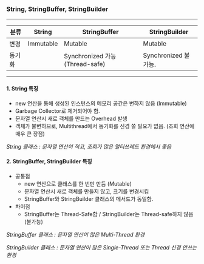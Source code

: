 ### String, StringBuffer, StringBuilder

----

| 분류   | String    | StringBuffer                    | StringBuilder        |
| ------ | --------- | ------------------------------- | -------------------- |
| 변경   | Immutable | Mutable                         | Mutable              |
| 동기화 |           | Synchronized 가능 (Thread-safe) | Synchronized 불가능. |

---

#### 1. String 특징

* new 연산을 통해 생성된 인스턴스의 메모리 공간은 변하지 않음 (Immutable)
* Garbage Collector로 제거되어야 함.
* 문자열 연산시 새로 객체를 만드는 Overhead 발생
* 객체가 불변하므로, Multithread에서 동기화를 신경 쓸 필요가 없음. (조회 연산에 매우 큰 장점)

*String 클래스 : 문자열 연산이 적고, 조회가 많은 멀티쓰레드 환경에서 좋음*



#### 2. StringBuffer, StringBuilder 특징

- 공통점
  - new 연산으로 클래스를 한 번만 만듬 (Mutable)
  - 문자열 연산시 새로 객체를 만들지 않고, 크기를 변경시킴
  - StringBuffer와  StringBuilder 클래스의 메서드가 동일함.
- 차이점
  - StringBuffer는 Thread-Safe함 / StringBuilder는 Thread-safe하지 않음 (불가능)
  
 

*StringBuffer 클래스 : 문자열 연산이 많은 Multi-Thread 환경*

*StringBuilder 클래스 : 문자열 연산이 많은 Single-Thread 또는 Thread 신경 안쓰는 환경*

